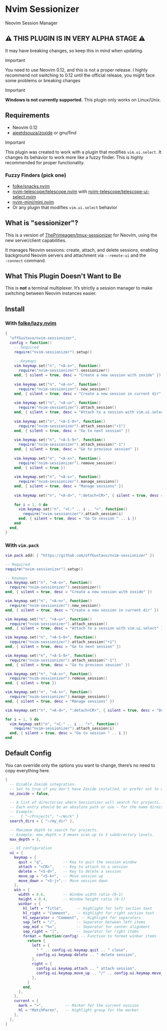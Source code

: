 # Nvim Sessionizer

Neovim Session Manager

## ⚠️ THIS PLUGIN IS IN VERY ALPHA STAGE ⚠️

It may have breaking changes, so keep this in mind when updating.

> [!IMPORTANT]
> You need to use Neovim 0.12, and this is not a proper release. I highly recommend not switching to 0.12 until the official release, you might face some problems or breaking changes

> [!IMPORTANT]
> **Windows is not currently supported.** This plugin only works on Linux/Unix.

## Requirements

- Neovim 0.12
- [ajeetdsouza/zoxide](https://github.com/ajeetdsouza/zoxide) or gnu/find

> [!IMPORTANT]
> This plugin was created to work with a plugin that modifies `vim.ui.select`. It changes its behavior to work more like a fuzzy finder. This is highly recommended for proper functionality.

### Fuzzy Finders (pick one)

- [folke/snacks.nvim](https://github.com/folke/snacks.nvim)
- [nvim-telescope/telescope.nvim](https://github.com/nvim-telescope/telescope.nvim) with [nvim-telescope/telescope-ui-select.nvim](https://github.com/nvim-telescope/telescope-ui-select.nvim)
- [nvim-mini/mini.nvim](https://github.com/nvim-mini/mini.nvim)
- Or any plugin that modifies `vim.ui.select` behavior

## What is "sessionizer"?

This is a version of [ThePrimeagen/tmux-sessionizer](https://github.com/ThePrimeagen/tmux-sessionizer) for Neovim, using the new server/client capabilities.  

It manages Neovim sessions: create, attach, and delete sessions, enabling background Neovim servers and attachment via `--remote-ui` and the `:connect` command.

## What This Plugin Doesn't Want to Be

This is **not** a terminal multiplexer. It’s strictly a session manager to make switching between Neovim instances easier.

## Install

### With [folke/lazy.nvim](https://github.com/folke/lazy.nvim)

```lua
{
  "offGustavo/nvim-sessionizer",
  config = function()
    -- Required
    require("nvim-sessionizer").setup()
    
    -- Keymaps
    vim.keymap.set("n", "<A-o>", function()
      require("nvim-sessionizer").sessionizer()
    end, { silent = true, desc = "Create a new session with zoxide" })
    
    vim.keymap.set("n", "<A-n>", function()
      require("nvim-sessionizer").new_session()
    end, { silent = true, desc = "Create a new session in current dir" })
    
    vim.keymap.set("n", "<A-u>", function()
      require("nvim-sessionizer").attach_session()
    end, { silent = true, desc = "Attach to a session with vim.ui.select" })
    
    vim.keymap.set("n", "<A-S-0>", function()
      require("nvim-sessionizer").attach_session("+1")
    end, { silent = true, desc = "Go to next session" })
    
    vim.keymap.set("n", "<A-S-9>", function()
      require("nvim-sessionizer").attach_session("-1")
    end, { silent = true, desc = "Go to previous session" })
    
    vim.keymap.set("n", "<A-x>", function()
      require("nvim-sessionizer").remove_session()
    end, { silent = true })
    
    vim.keymap.set("n", "<A-s>", function()
      require("nvim-sessionizer").manage_sessions()
    end, { silent = true, desc = "Manage sessions" })
    
    vim.keymap.set("n", "<A-d>", ":detach<CR>", { silent = true, desc = "Detach current session" })
    
    for i = 1, 9 do
      vim.keymap.set("n", "<C-" .. i .. ">", function()
        require("nvim-sessionizer").attach_session(i)
      end, { silent = true, desc = "Go to session " .. i })
    end
  end,
}
```

### With `vim.pack`

```lua
vim.pack.add( { "https://github.com/offGustavo/nvim-sessionizer" })

-- Required
require("nvim-sessionizer").setup()

-- Keymaps
vim.keymap.set("n", "<A-o>", function()
  require("nvim-sessionizer").sessionizer()
end, { silent = true, desc = "Create a new session with zoxide" })

vim.keymap.set("n", "<A-n>", function()
  require("nvim-sessionizer").new_session()
end, { silent = true, desc = "Create a new session in current dir" })

vim.keymap.set("n", "<A-u>", function()
  require("nvim-sessionizer").attach_session()
end, { silent = true, desc = "Attach to a session with vim.ui.select" })

vim.keymap.set("n", "<A-S-0>", function()
  require("nvim-sessionizer").attach_session("+1")
end, { silent = true, desc = "Go to next session" })

vim.keymap.set("n", "<A-S-9>", function()
  require("nvim-sessionizer").attach_session("-1")
end, { silent = true, desc = "Go to previous session" })

vim.keymap.set("n", "<A-x>", function()
  require("nvim-sessionizer").remove_session()
end, { silent = true })

vim.keymap.set("n", "<A-s>", function()
  require("nvim-sessionizer").manage_sessions()
end, { silent = true, desc = "Manage sessions" })

vim.keymap.set("n", "<A-d>", ":detach<CR>", { silent = true, desc = "Detach current session" })

for i = 1, 9 do
  vim.keymap.set("n", "<C-" .. i .. ">", function()
    require("nvim-sessionizer").attach_session(i)
  end, { silent = true, desc = "Go to session " .. i })
end

```

## Default Config

You can override only the options you want to change, there’s no need to copy everything here.

```lua
{
  -- Disable Zoxide integration.
  -- Set to true if you don't have Zoxide installed, or prefer not to use it.
  no_zoxide = false,

  -- A list of directories where Sessionizer will search for projects.
  -- Each entry should be an absolute path or use ~ for the home directory.
  -- Example:
  --   { "~/Projects", "~/Work" }
  search_dirs = { "~/my_dir" },

  -- Maximum depth to search for projects.
  -- Example: max_depth = 3 means scan up to 3 subdirectory levels.
  max_depth = 3,

  -- UI configuration
  ui = {
    keymap = {
      quit = "q",         -- Key to quit the session window
      attach = "<CR>",    -- Key to attach to a session
      delete = "<S-d>",   -- Key to delete a session
      move_up = "<S-k>",  -- Move session up
      move_down = "<S-j>",-- Move session down
    },
    win = {
      width = 0.6,        -- Window width ratio (0-1)
      height = 0.4,       -- Window height ratio (0-1)
      winbar = {
        hl_left = "Title",      -- Highlight for left section text
        hl_right = "Comment",   -- Highlight for right section text
        hl_separator = "Comment", -- Highlight for separators
        sep_left = "/",         -- Separator between left items
        sep_mid = "%=",         -- Separator for center alignment
        sep_right = "│",        -- Separator for right items
        format = function(config) -- Function to format winbar items
          return {
            left = {
              " " .. config.ui.keymap.quit .. " close",
              config.ui.keymap.delete .. " delete session",
            },
            right = {
              config.ui.keymap.attach .. " attach session",
              config.ui.keymap.move_up .. "/" .. config.ui.keymap.move_down .. " move session",
            },
          }
        end,
      },
    },
    current = {
      mark = ">",          -- Marker for the current session
      hl = "MatchParen",   -- Highlight group for the marker
    },
  },
}
```
